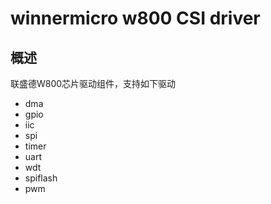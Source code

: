 # winnermicro w800 CSI driver

## 概述

联盛德W800芯片驱动组件，支持如下驱动

- dma
- gpio
- iic
- spi
- timer
- uart
- wdt
- spiflash
- pwm